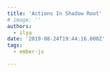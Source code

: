 ```yaml
---
title: 'Actions In Shadow Root'
# image: ''
authors:
  - ilya
date: '2019-08-24T19:44:16.000Z'
tags:
  - ember-js

---
```

